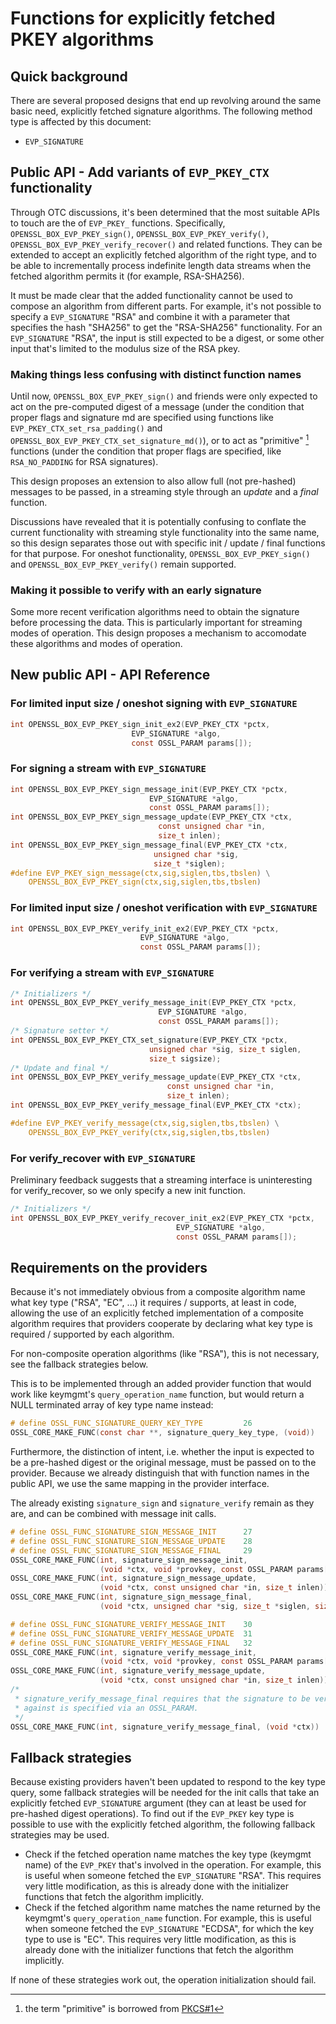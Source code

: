 Functions for explicitly fetched PKEY algorithms
================================================

Quick background
----------------

There are several proposed designs that end up revolving around the same
basic need, explicitly fetched signature algorithms.  The following method
type is affected by this document:

- `EVP_SIGNATURE`

Public API - Add variants of `EVP_PKEY_CTX` functionality
---------------------------------------------------------

Through OTC discussions, it's been determined that the most suitable APIs to
touch are the of `EVP_PKEY_` functions.
Specifically, `OPENSSL_BOX_EVP_PKEY_sign()`, `OPENSSL_BOX_EVP_PKEY_verify()`, `OPENSSL_BOX_EVP_PKEY_verify_recover()`
and related functions.
They can be extended to accept an explicitly fetched algorithm of the right
type, and to be able to incrementally process indefinite length data streams
when the fetched algorithm permits it (for example, RSA-SHA256).

It must be made clear that the added functionality cannot be used to compose
an algorithm from different parts.  For example, it's not possible to specify
a `EVP_SIGNATURE` "RSA" and combine it with a parameter that specifies the
hash "SHA256" to get the "RSA-SHA256" functionality.  For an `EVP_SIGNATURE`
"RSA", the input is still expected to be a digest, or some other input that's
limited to the modulus size of the RSA pkey.

### Making things less confusing with distinct function names

Until now, `OPENSSL_BOX_EVP_PKEY_sign()` and friends were only expected to act on the
pre-computed digest of a message (under the condition that proper flags
and signature md are specified using functions like
`EVP_PKEY_CTX_set_rsa_padding()` and `OPENSSL_BOX_EVP_PKEY_CTX_set_signature_md()`),
or to act as "primitive" [^1] functions (under the condition that proper
flags are specified, like `RSA_NO_PADDING` for RSA signatures).

This design proposes an extension to also allow full (not pre-hashed)
messages to be passed, in a streaming style through an *update* and a
*final* function.

Discussions have revealed that it is potentially confusing to conflate the
current functionality with streaming style functionality into the same name,
so this design separates those out with specific init / update / final
functions for that purpose.  For oneshot functionality, `OPENSSL_BOX_EVP_PKEY_sign()`
and `OPENSSL_BOX_EVP_PKEY_verify()` remain supported.

[^1]: the term "primitive" is borrowed from [PKCS#1](https://www.rfc-editor.org/rfc/rfc8017#section-5)

### Making it possible to verify with an early signature

Some more recent verification algorithms need to obtain the signature
before processing the data.
This is particularly important for streaming modes of operation.
This design proposes a mechanism to accomodate these algorithms
and modes of operation.

New public API - API Reference
------------------------------

### For limited input size / oneshot signing with `EVP_SIGNATURE`

``` C
int OPENSSL_BOX_EVP_PKEY_sign_init_ex2(EVP_PKEY_CTX *pctx,
                           EVP_SIGNATURE *algo,
                           const OSSL_PARAM params[]);
```

### For signing a stream with `EVP_SIGNATURE`

``` C
int OPENSSL_BOX_EVP_PKEY_sign_message_init(EVP_PKEY_CTX *pctx,
                               EVP_SIGNATURE *algo,
                               const OSSL_PARAM params[]);
int OPENSSL_BOX_EVP_PKEY_sign_message_update(EVP_PKEY_CTX *ctx,
                                 const unsigned char *in,
                                 size_t inlen);
int OPENSSL_BOX_EVP_PKEY_sign_message_final(EVP_PKEY_CTX *ctx,
                                unsigned char *sig,
                                size_t *siglen);
#define EVP_PKEY_sign_message(ctx,sig,siglen,tbs,tbslen) \
    OPENSSL_BOX_EVP_PKEY_sign(ctx,sig,siglen,tbs,tbslen)
```

### For limited input size / oneshot verification with `EVP_SIGNATURE`

``` C
int OPENSSL_BOX_EVP_PKEY_verify_init_ex2(EVP_PKEY_CTX *pctx,
                             EVP_SIGNATURE *algo,
                             const OSSL_PARAM params[]);
```

### For verifying a stream with `EVP_SIGNATURE`

``` C
/* Initializers */
int OPENSSL_BOX_EVP_PKEY_verify_message_init(EVP_PKEY_CTX *pctx,
                                 EVP_SIGNATURE *algo,
                                 const OSSL_PARAM params[]);
/* Signature setter */
int OPENSSL_BOX_EVP_PKEY_CTX_set_signature(EVP_PKEY_CTX *pctx,
                               unsigned char *sig, size_t siglen,
                               size_t sigsize);
/* Update and final */
int OPENSSL_BOX_EVP_PKEY_verify_message_update(EVP_PKEY_CTX *ctx,
                                   const unsigned char *in,
                                   size_t inlen);
int OPENSSL_BOX_EVP_PKEY_verify_message_final(EVP_PKEY_CTX *ctx);

#define EVP_PKEY_verify_message(ctx,sig,siglen,tbs,tbslen) \
    OPENSSL_BOX_EVP_PKEY_verify(ctx,sig,siglen,tbs,tbslen)
```

### For verify_recover with `EVP_SIGNATURE`

Preliminary feedback suggests that a streaming interface is uninteresting for
verify_recover, so we only specify a new init function.

``` C
/* Initializers */
int OPENSSL_BOX_EVP_PKEY_verify_recover_init_ex2(EVP_PKEY_CTX *pctx,
                                     EVP_SIGNATURE *algo,
                                     const OSSL_PARAM params[]);
```

Requirements on the providers
-----------------------------

Because it's not immediately obvious from a composite algorithm name what
key type ("RSA", "EC", ...) it requires / supports, at least in code, allowing
the use of an explicitly fetched implementation of a composite algorithm
requires that providers cooperate by declaring what key type is required /
supported by each algorithm.

For non-composite operation algorithms (like "RSA"), this is not necessary,
see the fallback strategies below.

This is to be implemented through an added provider function that would work
like keymgmt's `query_operation_name` function, but would return a NULL
terminated array of key type name instead:

``` C
# define OSSL_FUNC_SIGNATURE_QUERY_KEY_TYPE         26
OSSL_CORE_MAKE_FUNC(const char **, signature_query_key_type, (void))
```

Furthermore, the distinction of intent, i.e. whether the input is expected
to be a pre-hashed digest or the original message, must be passed on to the
provider.  Because we already distinguish that with function names in the
public API, we use the same mapping in the provider interface.

The already existing `signature_sign` and `signature_verify` remain as they
are, and can be combined with message init calls.

``` C
# define OSSL_FUNC_SIGNATURE_SIGN_MESSAGE_INIT      27
# define OSSL_FUNC_SIGNATURE_SIGN_MESSAGE_UPDATE    28
# define OSSL_FUNC_SIGNATURE_SIGN_MESSAGE_FINAL     29
OSSL_CORE_MAKE_FUNC(int, signature_sign_message_init,
                    (void *ctx, void *provkey, const OSSL_PARAM params[]))
OSSL_CORE_MAKE_FUNC(int, signature_sign_message_update,
                    (void *ctx, const unsigned char *in, size_t inlen))
OSSL_CORE_MAKE_FUNC(int, signature_sign_message_final,
                    (void *ctx, unsigned char *sig, size_t *siglen, size_t sigsize))

# define OSSL_FUNC_SIGNATURE_VERIFY_MESSAGE_INIT    30
# define OSSL_FUNC_SIGNATURE_VERIFY_MESSAGE_UPDATE  31
# define OSSL_FUNC_SIGNATURE_VERIFY_MESSAGE_FINAL   32
OSSL_CORE_MAKE_FUNC(int, signature_verify_message_init,
                    (void *ctx, void *provkey, const OSSL_PARAM params[]))
OSSL_CORE_MAKE_FUNC(int, signature_verify_message_update,
                    (void *ctx, const unsigned char *in, size_t inlen))
/*
 * signature_verify_message_final requires that the signature to be verified
 * against is specified via an OSSL_PARAM.
 */
OSSL_CORE_MAKE_FUNC(int, signature_verify_message_final, (void *ctx))
```

Fallback strategies
-------------------

Because existing providers haven't been updated to respond to the key type
query, some fallback strategies will be needed for the init calls that take
an explicitly fetched `EVP_SIGNATURE` argument (they can at least be used
for pre-hashed digest operations).  To find out if the `EVP_PKEY` key type
is possible to use with the explicitly fetched algorithm, the following
fallback strategies may be used.

-   Check if the fetched operation name matches the key type (keymgmt name)
    of the `EVP_PKEY` that's involved in the operation.  For example, this
    is useful when someone fetched the `EVP_SIGNATURE` "RSA".  This requires
    very little modification, as this is already done with the initializer
    functions that fetch the algorithm implicitly.
-   Check if the fetched algorithm name matches the name returned by the
    keymgmt's `query_operation_name` function.  For example, this is useful
    when someone fetched the `EVP_SIGNATURE` "ECDSA", for which the key type
    to use is "EC".  This requires very little modification, as this is
    already done with the initializer functions that fetch the algorithm
    implicitly.

If none of these strategies work out, the operation initialization should
fail.
